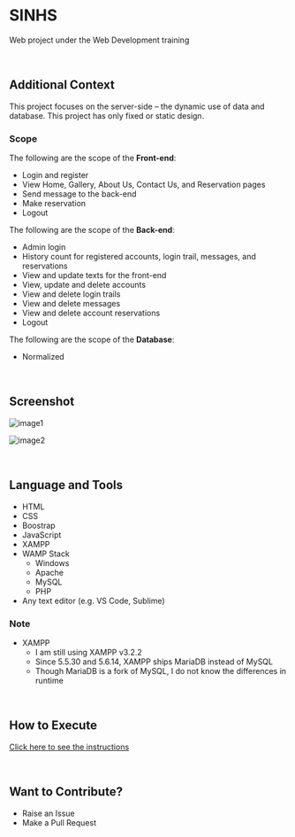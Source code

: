 # SINHS

Web project under the Web Development training

<br>

## Additional Context

This project focuses on the server-side – the dynamic use of data and database. This project has only fixed or static design.

### Scope

The following are the scope of the **Front-end**:
- Login and register
- View Home, Gallery, About Us, Contact Us, and Reservation pages
- Send message to the back-end
- Make reservation
- Logout

The following are the scope of the **Back-end**:
- Admin login
- History count for registered accounts, login trail, messages, and reservations
- View and update texts for the front-end
- View, update and delete accounts
- View and delete login trails
- View and delete messages
- View and delete account reservations
- Logout

The following are the scope of the **Database**:
- Normalized

<br>

## Screenshot

![image1](https://user-images.githubusercontent.com/84888155/126921690-45442b5e-9bea-42ae-87af-fa6963c4f0e6.PNG)

![image2](https://user-images.githubusercontent.com/84888155/126921700-0cd7dab7-567d-47eb-891d-563f47ba55c6.PNG)

<br>

## Language and Tools

- HTML
- CSS
- Boostrap
- JavaScript
- XAMPP
- WAMP Stack
	- Windows
	- Apache
	- MySQL
	- PHP
- Any text editor (e.g. VS Code, Sublime)

### Note

- XAMPP
	- I am still using XAMPP v3.2.2
	- Since 5.5.30 and 5.6.14, XAMPP ships MariaDB instead of MySQL
	- Though MariaDB is a fork of MySQL, I do not know the differences in runtime

<br>

## How to Execute

[Click here to see the instructions](https://github.com/rynrsts/SINHS/blob/main/EXECUTE.md)

<br>

## Want to Contribute?

- Raise an Issue
- Make a Pull Request
